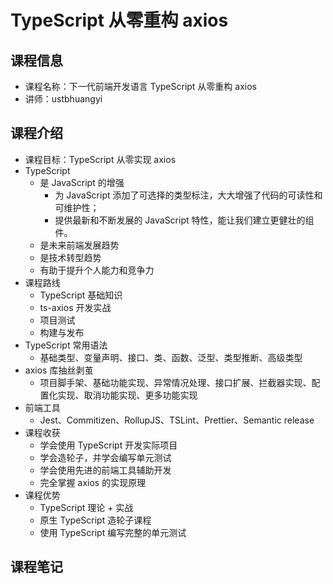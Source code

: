 # TypeScript 从零重构 axios

## 课程信息

- 课程名称：下一代前端开发语言 TypeScript 从零重构 axios
- 讲师：ustbhuangyi

## 课程介绍

- 课程目标：TypeScript 从零实现 axios
- TypeScript
  - 是 JavaScript 的增强
    - 为 JavaScript 添加了可选择的类型标注，大大增强了代码的可读性和可维护性；
    - 提供最新和不断发展的 JavaScript 特性，能让我们建立更健壮的组件。
  - 是未来前端发展趋势
  - 是技术转型趋势
  - 有助于提升个人能力和竞争力
- 课程路线
  - TypeScript 基础知识
  - ts-axios 开发实战
  - 项目测试
  - 构建与发布
- TypeScript 常用语法
  - 基础类型、变量声明、接口、类、函数、泛型、类型推断、高级类型
- axios 库抽丝剥茧
  - 项目脚手架、基础功能实现、异常情况处理、接口扩展、拦截器实现、配置化实现、取消功能实现、更多功能实现
- 前端工具
  - Jest、Commitizen、RollupJS、TSLint、Prettier、Semantic release
- 课程收获
  - 学会使用 TypeScript 开发实际项目
  - 学会造轮子，并学会编写单元测试
  - 学会使用先进的前端工具辅助开发
  - 完全掌握 axios 的实现原理
- 课程优势
  - TypeScript 理论 + 实战
  - 原生 TypeScript 造轮子课程
  - 使用 TypeScript 编写完整的单元测试

## 课程笔记
